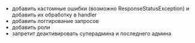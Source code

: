 - добавить кастомные ошибки (возможно ResponseStatusException) и добавить их обработку в handler
- добавить логгирование запросов
- добавить роли
- запретит деактивировать суперадмина и последнего админа